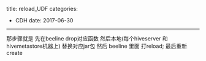 title: reload_UDF
categories: 
- CDH
date: 2017-06-30
---
那步骤就是 
先在beeline drop对应函数
 然后本地(每个hiveserver 和hivemetastore机器上) 替换对应jar包 
然后 beeline 里面 打reload;
最后重新create